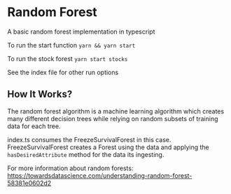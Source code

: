 # Random Forest

A basic random forest implementation in typescript

To run the start function `yarn && yarn start`

To run the stock forest `yarn start stocks`

See the index file for other run options


## How It Works?

The random forest algorithm is a machine learning algorithm which creates many different 
decision trees while relying on random subsets of training data for each tree.

index.ts consumes the FreezeSurvivalForest in this case. FreezeSurvivalForest creates a Forest
using the data and applying the `hasDesiredAttribute` method for the data its ingesting.

For more information about random forests: https://towardsdatascience.com/understanding-random-forest-58381e0602d2